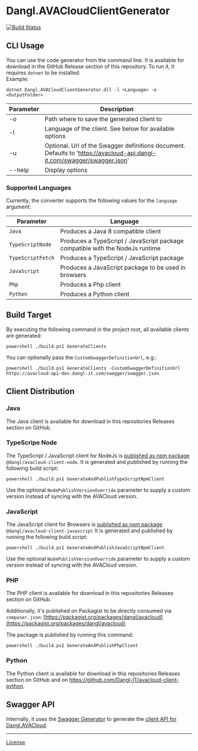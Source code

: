 # Dangl.AVACloudClientGenerator

[![Build Status](https://jenkins.dangl.me/buildStatus/icon?job=Dangl.AVACloudClientGenerator/develop)](https://jenkins.dangl.me/job/Dangl.AVACloudClientGenerator/job/develop/)

## CLI Usage

You can use the code generator from the command line. It is available for download in the GitHub Release
section of this repository. To run it, it requires `dotnet` to be installed.  
Example:

    dotnet Dangl.AVACloudClientGenerator.dll -l <Language> -o <OutputFolder>

| Parameter | Description |
|-----------|-------------|
| -o        | Path where to save the generated client to |
| -l        | Language of the client. See below for available options |
| -u        | Optional. Url of the Swagger definitions document. Defaults to 'https://avacloud-api.dangl-it.com/swagger/swagger.json' |
| --help    | Display options |

### Supported Languages

Currently, the converter supports the following values for the `language` argument:

| Parameter | Language |
|-----------|----------|
| `Java`    | Produces a Java 8 compatible client |
| `TypeScriptNode`    | Produces a TypeScript / JavaScript package compatible with the NodeJs runtime |
| `TypeScriptFetch`    | Produces a TypeScript / JavaScript package |
| `JavaScript`    | Produces a JavaScript package to be used in browsers |
| `Php`    | Produces a Php client |
| `Python`    | Produces a Python client |

## Build Target

By executing the following command in the project root, all available clients are generated:

    powershell ./build.ps1 GenerateClients

You can optionally pass the `CustomSwaggerDefinitionUrl`, e.g.:

    powershell ./build.ps1 GenerateClients -CustomSwaggerDefinitionUrl https://avacloud-api-dev.dangl-it.com/swagger/swagger.json

## Client Distribution

### Java

The Java client is available for download in this repositories Releases section on GitHub.

### TypeScripe Node

The TypeScript / JavaScript client for NodeJs is [published as npm package](https://www.npmjs.com/package/@dangl/avacloud-client-node) `@dangl/avacloud-client-node`.
It is generated and published by running the following build script:

    powershell ./build.ps1 GenerateAndPublishTypeScriptNpmClient

Use the optional `NodePublishVersionOverride` parameter to supply a custom version instead of syncing with the AVACloud version.

### JavaScript

The JavaScript client for Browsers is [published as npm package](https://www.npmjs.com/package/@dangl/avacloud-client-javascript) `@dangl/avacloud-client-javascript`
It is generated and published by running the following build script:

    powershell ./build.ps1 GenerateAndPublishJavaScriptNpmClient

Use the optional `NodePublishVersionOverride` parameter to supply a custom version instead of syncing with the AVACloud version.

### PHP

The PHP client is available for download in this repositories Releases section on GitHub.

Additionally, it's published on Packagist to be directly consumed via `composer.json`: [https://packagist.org/packages/dangl/avacloud](https://packagist.org/packages/dangl/avacloud)

The package is published by running this command:

    powershell ./build.ps1 GenerateAndPublishPhpClient

### Python

The Python client is available for download in this repositories Releases section on GitHub and on https://github.com/Dangl-IT/avacloud-client-python.

## Swagger API

Internally, it uses the [Swagger Generator](https://generator.swagger.io) to generate the [client API for Dangl.AVACloud](https://avacloud-api.dangl-it.com/swagger).

---
[License](./LICENSE.md)
